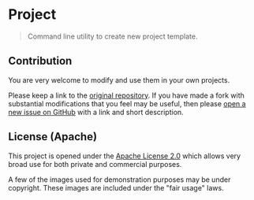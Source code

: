<!--
 Copyright (c) 2020 Victor I. Afolabi

 This software is released under the MIT License.
 https://opensource.org/licenses/MIT
-->

# Project

> Command line utility to create new project template.


## Contribution

You are very welcome to modify and use them in your own projects.

Please keep a link to the [original repository]. If you have made a fork with substantial modifications that you feel may be useful, then please [open a new issue on GitHub][issues] with a link and short description.

[original repository]: https://github.com/victor-iyi/project
[issues]: https://github.com/victor-iyi/project/issues

## License (Apache)

This project is opened under the [Apache License 2.0][license] which allows very broad use for both private and commercial purposes.

A few of the images used for demonstration purposes may be under copyright. These images are included under the "fair usage" laws.

[license]: ./LICENSE